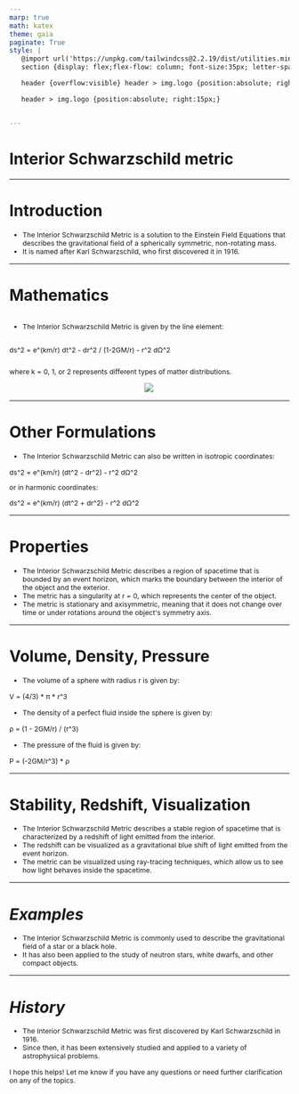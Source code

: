 ```yaml
---
marp: true
math: katex
theme: gaia
paginate: True
style: |
   @import url('https://unpkg.com/tailwindcss@2.2.19/dist/utilities.min.css');
   section {display: flex;flex-flow: column; font-size:35px; letter-spacing:1.4px;}

   header {overflow:visible} header > img.logo {position:absolute; right:15px;}

   header > img.logo {position:absolute; right:15px;}


---
```

<!-- backgroundColor: white -->
<!-- _class: lead -->

 # Interior Schwarzschild metric

---
<style scoped>p,li {font-size:0.92em}</style>

 # Introduction
- The Interior Schwarzschild Metric is a solution to the Einstein Field Equations that describes the gravitational field of a spherically symmetric, non-rotating mass.
- It is named after Karl Schwarzschild, who first discovered it in 1916.


---
<style scoped>p,li {font-size:0.84em}</style>

 # **Mathematics**
<div style='flex:1 1 auto; min-height:0;' class="grid grid-cols-8 gap-4">
<div style='display:flex; flex-flow:column; min-height:0;' class="col-span-4">

- The Interior Schwarzschild Metric is given by the line element:

ds^2 = e^(km/r) dt^2 - dr^2 / (1-2GM/r) - r^2 dΩ^2

where k = 0, 1, or 2 represents different types of matter distributions.
</div>

<div style='display:flex; flex-flow:column; min-height:0;' class="col-span-4">

<div style="display: flex; flex: 1 1 auto; flex-flow: row; min-height: 0"><div style="display: flex; flex: 1 1 auto; justify-content: center;min-height:0;min-width:0; margin-bottom:0.1em;;margin-right:0.15em">
<img style='object-fit: contain; max-height:100%; max-width:100%; background-color: rgba(0,0,0,0);' src='https://upload.wikimedia.org/wikipedia/commons/thumb/4/4f/3D_Spherical.svg/220px-3D_Spherical.svg.png'/>
</div>
</div>

</div>

</div>


---
<style scoped>p,li {font-size:0.84em}</style>

 # Other Formulations
- The Interior Schwarzschild Metric can also be written in isotropic coordinates:

ds^2 = e^(km/r) (dt^2 - dr^2) - r^2 dΩ^2

or in harmonic coordinates:

ds^2 = e^(km/r) (dt^2 + dr^2) - r^2 dΩ^2


---
<style scoped>p,li {font-size:0.88em}</style>

 # Properties
- The Interior Schwarzschild Metric describes a region of spacetime that is bounded by an event horizon, which marks the boundary between the interior of the object and the exterior.
- The metric has a singularity at r = 0, which represents the center of the object.
- The metric is stationary and axisymmetric, meaning that it does not change over time or under rotations around the object's symmetry axis.


---
<style scoped>p,li {font-size:0.76em}</style>

 # Volume, Density, Pressure

- The volume of a sphere with radius r is given by:

V = (4/3) \* π \* r^3
- The density of a perfect fluid inside the sphere is given by:

ρ = (1 - 2GM/r) / (r^3)
- The pressure of the fluid is given by:

P = (-2GM/r^3) \* ρ

---
<style scoped>p,li {font-size:0.88em}</style>

 # Stability, Redshift, Visualization
- The Interior Schwarzschild Metric describes a stable region of spacetime that is characterized by a redshift of light emitted from the interior.
- The redshift can be visualized as a gravitational blue shift of light emitted from the event horizon.
- The metric can be visualized using ray-tracing techniques, which allow us to see how light behaves inside the spacetime.


---
<style scoped>p,li {font-size:0.92em}</style>

 # _Examples_
- The Interior Schwarzschild Metric is commonly used to describe the gravitational field of a star or a black hole.
- It has also been applied to the study of neutron stars, white dwarfs, and other compact objects.


---
<style scoped>p,li {font-size:0.88em}</style>

 # _History_

- The Interior Schwarzschild Metric was first discovered by Karl Schwarzschild in 1916.
- Since then, it has been extensively studied and applied to a variety of astrophysical problems.

I hope this helps! Let me know if you have any questions or need further clarification on any of the topics.